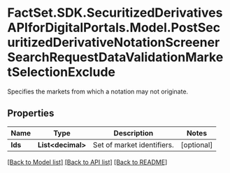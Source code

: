 # FactSet.SDK.SecuritizedDerivativesAPIforDigitalPortals.Model.PostSecuritizedDerivativeNotationScreenerSearchRequestDataValidationMarketSelectionExclude
Specifies the markets from which a notation may not originate.

## Properties

Name | Type | Description | Notes
------------ | ------------- | ------------- | -------------
**Ids** | **List&lt;decimal&gt;** | Set of market identifiers. | [optional] 

[[Back to Model list]](../README.md#documentation-for-models) [[Back to API list]](../README.md#documentation-for-api-endpoints) [[Back to README]](../README.md)

